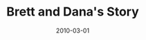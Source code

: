 ---
layout: media
category: media
title: "Brett and Dana's Story"
date: 2010-03-01
description: "Brett and Dana share their story of freedom."
tag: 
 - free
 - divorce
yt-video-id: "64FKOpML0qM"
video: "http://s3.amazonaws.com/crossroads-media/other-media/video/BrettDanaInterview.mp4"
video-poster: "http://s3.amazonaws.com/crossroads-media/images/BrettDanaInterview-still.jpg"
---